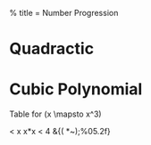 % title = Number Progression


# Quadractic 

# Cubic Polynomial 

Table for \(x \mapsto x^3\)

< x
  x*x
< 4
  &{($~*$~);%05.2f}
